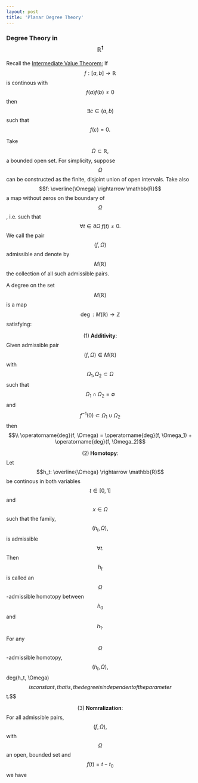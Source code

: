 ```yaml
---
layout: post
title: 'Planar Degree Theory'
---
```


### Degree Theory in $$\mathbb{R}^1$$


Recall the <a href="https://en.wikipedia.org/wiki/Intermediate_value_theorem">Intermediate Value Theorem:</a> If $$ f:[a,b] \rightarrow \mathbb{R} $$ is continous with $$ f(a)f(b) \neq 0 $$
then $$\exists c \in (a,b)$$ such that $$f(c) = 0.$$

Take $$\Omega \subset \mathbb{R},$$ a bounded open set. For simplicity, suppose $$\Omega$$ can be 
constructed as the finite, disjoint union of open intervals. Take also $$f: \overline{\Omega} \rightarrow \mathbb{R}$$
a map without zeros on the boundary of $$\Omega$$, i.e. such that $$\forall t \in \partial \Omega \; f(t) \neq 0.$$
We call the pair $$(f, \Omega)$$ admissible and denote by $$M(\mathbb{R})$$ the collection of all such admissible pairs.

A degree on the set $$M(\mathbb{R})$$ is a map $$\operatorname{deg}: M(\mathbb{R}) \rightarrow \mathbb{Z}$$ satisfying:

$$(1) \; \mathbf{Additivity}:$$ Given admissible pair $$(f,\Omega)\in M(\mathbb{R})$$ with $$\Omega_1,\Omega_2 \subset \Omega$$ such that $$\Omega_1 \cap \Omega_2 = \emptyset$$ and $$f^{-1}(0) \subset \Omega_1 \cup \Omega_2$$ then 
$$\\ \operatorname{deg}(f, \Omega) = \operatorname{deg}(f, \Omega_1) + \operatorname{deg}(f, \Omega_2)$$

$$(2) \; \mathbf{Homotopy}:$$ Let $$h_t: \overline{\Omega} \rightarrow \mathbb{R}$$ be continous in both variables
$$t\in [0,1]$$ and $$x \in \Omega$$ such that the family, $$(h_t, \Omega),$$ is admissible $$\forall t.$$ Then $$h_t$$
is called an $$\Omega$$-admissible homotopy between $$h_0$$ and $$h_1.$$

For any $$\Omega$$-admissible homotopy, $$(h_t, \Omega),$$ deg(h_t, \Omega)$$ is constant, that is, the degree is independent of the parameter $$t.$$

$$(3) \; \mathbf{Nomralization}:$$ For all admissible pairs, $$(f, \Omega),$$ with $$\Omega$$ an open, bounded set and $$f(t) = t - t_0$$
we have 